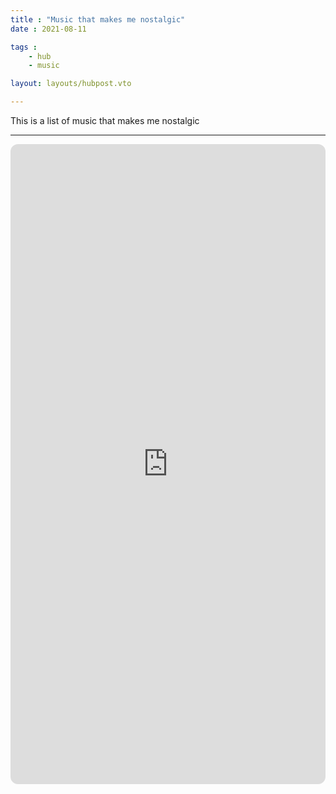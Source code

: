 ```yaml
---
title : "Music that makes me nostalgic"
date : 2021-08-11

tags :
    - hub
    - music

layout: layouts/hubpost.vto

---
```


This is a list of music that makes me nostalgic

<!-- more -->

-----------------
<iframe style="border-radius:12px" src="https://open.spotify.com/embed/playlist/3dCZcu4PFDZTNAnA4kIWw0?utm_source=generator&theme=0" width="100%" height="1024" frameBorder="0" allowfullscreen="" allow="autoplay; clipboard-write; encrypted-media; fullscreen; picture-in-picture" loading="lazy"></iframe>